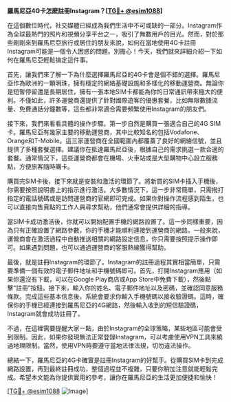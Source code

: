 **羅馬尼亞4G卡怎麽註冊Instagram？[[TG💪+ @esim1088](https://t.me/s/esim1088)]**

在這個數位時代，社交媒體已經成為我們生活中不可或缺的一部分。Instagram作為全球最熱門的照片和視頻分享平台之一，吸引了無數用戶的目光。然而，對於那些剛剛來到羅馬尼亞旅行或居住的朋友來說，如何在當地使用4G卡註冊Instagram可能是一個令人困惑的問題。別擔心！今天，我們就來詳細介紹一下如何在羅馬尼亞輕鬆搞定這件事。

首先，讓我們來了解一下為什麼選擇羅馬尼亞的4G卡會是個不錯的選擇。羅馬尼亞作為歐洲的一顆明珠，擁有穩定的網絡基礎設施和多樣化的移動運營商。無論你是短暫停留還是長期居住，擁有一張本地SIM卡都能為你的日常通訊帶來極大的便利。不僅如此，許多運營商還提供了針對國際遊客的優惠套餐，比如無限數據流量、免費通話分鐘數等，這些都非常適合需要頻繁使用Instagram的朋友們。

接下來，我們來看看具體的操作步驟。第一步自然是購買一張適合自己的4G SIM卡。羅馬尼亞有幾家主要的移動運營商，其中比較知名的包括Vodafone、Orange和T-Mobile。這三家運營商在全國範圍內都覆蓋了良好的網絡信號，並且提供了多種套餐選擇。建議你在抵達羅馬尼亞後，根據自己的需求挑選一款合適的套餐。通常情況下，這些運營商都會在機場、火車站或是大型購物中心設立服務點，方便旅客隨時購卡。

購買完SIM卡後，接下來就是安裝和激活的環節了。將新買的SIM卡插入手機後，你需要按照說明書上的指示進行激活。大多數情況下，這一步非常簡單，只需撥打指定的電話號碼或是訪問運營商的官網即可完成。如果你對操作流程感到陌生，也可以直接向售賣點的工作人員尋求幫助，他們通常會提供詳細的指導。

當SIM卡成功激活後，你就可以開始配置手機的網路設置了。這一步同樣重要，因為只有正確設置了網路參數，你的手機才能順利連接到運營商的網路。一般來說，運營商會在激活過程中自動推送相關的網路設定信息，你只需要按照提示操作即可。如果遇到問題，也可以通過運營商的客服熱線獲得幫助。

最後，就是註冊Instagram的環節了。Instagram的註冊過程其實相當簡單，只需要準備一個有效的電子郵件地址和手機號碼即可。首先，打開Instagram應用（如果你還沒有下載，可以在Google Play商店或App Store中免費下載），然後點擊“註冊”按鈕。接下來，輸入你的姓名、電子郵件地址以及密碼，並確認同意服務條款。完成這些基本信息後，系統會要求你輸入手機號碼以接收驗證碼。這時，確保你的手機已經連接到羅馬尼亞的4G網路，然後輸入收到的短信驗證碼，Instagram就會成功註冊了。

不過，在這裡需要提醒大家一點，由於Instagram的全球策略，某些地區可能會受到限制。因此，如果你發現無法正常登錄Instagram，可以考慮使用VPN工具來繞過地理限制。當然，使用VPN時要遵守當地法律法規，切勿違法操作。

總結一下，羅馬尼亞的4G卡確實是註冊Instagram的好幫手。從購買SIM卡到完成網路設置，再到最終註冊成功，整個過程並不複雜，只要你稍加注意就能輕鬆完成。希望本文能為你提供實用的參考，讓你在羅馬尼亞的生活更加便捷和愉快！

[[TG💪+ @esim1088](https://t.me/s/esim1088) ![Image](https://i.postimg.cc/4NQfJmqS/Snipaste-2025-05-13-00-14-12.png)]